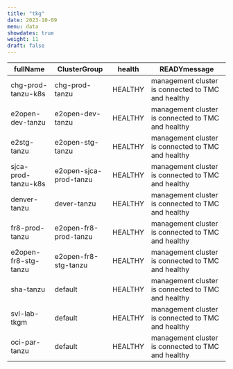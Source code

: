 ```yaml
---
title: "tkg"
date: 2023-10-09
menu: data
showdates: true
weight: 11
draft: false
---
```

<!--more-->
| fullName             | ClusterGroup           | health  | READYmessage                                       |
| -------------------- | ---------------------- | ------- | -------------------------------------------------- |
| chg-prod-tanzu-k8s   | chg-prod-tanzu         | HEALTHY | management cluster is connected to TMC and healthy |
| e2open-dev-tanzu     | e2open-dev-tanzu       | HEALTHY | management cluster is connected to TMC and healthy |
| e2stg-tanzu          | e2open-stg-tanzu       | HEALTHY | management cluster is connected to TMC and healthy |
| sjca-prod-tanzu-k8s  | e2open-sjca-prod-tanzu | HEALTHY | management cluster is connected to TMC and healthy |
| denver-tanzu         | dever-tanzu            | HEALTHY | management cluster is connected to TMC and healthy |
| fr8-prod-tanzu       | e2open-fr8-prod-tanzu  | HEALTHY | management cluster is connected to TMC and healthy |
| e2open-fr8-stg-tanzu | e2open-fr8-stg-tanzu   | HEALTHY | management cluster is connected to TMC and healthy |
| sha-tanzu            | default                | HEALTHY | management cluster is connected to TMC and healthy |
| svl-lab-tkgm         | default                | HEALTHY | management cluster is connected to TMC and healthy |
| oci-par-tanzu        | default                | HEALTHY | management cluster is connected to TMC and healthy |
